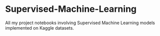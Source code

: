 # Supervised-Machine-Learning
All my project notebooks involving Supervised Machine Learning models implemented on Kaggle datasets.
